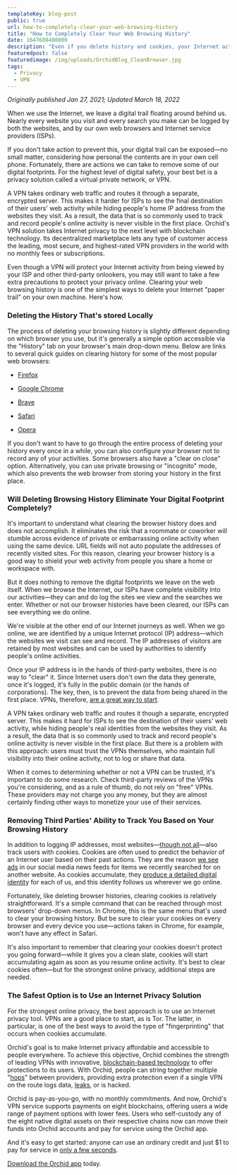 ```yaml
---
templateKey: blog-post
public: true
url: how-to-completely-clear-your-web-browsing-history
title: "How to Completely Clear Your Web Browsing History"
date: 1647608400000
description: "Even if you delete history and cookies, your Internet activity leaves other footprints. Here’s how to remove them."
featuredpost: false
featuredimage: /img/uploads/OrchidBlog_CleanBrowser.jpg
tags:
  - Privacy
  - VPN
---
```

*Originally published Jan 27, 2021; Updated March 18, 2022*

When we use the Internet, we leave a digital trail floating around behind us. Nearly every website you visit and every search you make can be logged by both the websites, and by our own web browsers and Internet service providers (ISPs).

If you don't take action to prevent this, your digital trail can be exposed—no small matter, considering how personal the contents are in your own cell phone. Fortunately, there are actions we can take to remove some of our digital footprints. For the highest level of digital safety, your best bet is a privacy solution called a virtual private network, or VPN. 

A VPN takes ordinary web traffic and routes it through a separate, encrypted server. This makes it harder for ISPs to see the final destination of their users' web activity while hiding people's home IP address from the websites they visit. As a result, the data that is so commonly used to track and record people's online activity is never visible in the first place. Orchid's VPN solution takes Internet privacy to the next level with blockchain technology. Its decentralized marketplace lets any type of customer access the leading, most secure, and highest-rated VPN providers in the world with no monthly fees or subscriptions. 

Even though a VPN will protect your Internet activity from being viewed by your ISP and other third-party onlookers, you may still want to take a few extra precautions to protect your privacy online. Clearing your web browsing history is one of the simplest ways to delete your Internet "paper trail" on your own machine. Here's how.

### Deleting the History That's stored Locally

The process of deleting your browsing history is slightly different depending on which browser you use, but it's generally a simple option accessible via the "History" tab on your browser's main drop-down menu. Below are links to several quick guides on clearing history for some of the most popular web browsers:

-   [Firefox](https://support.mozilla.org/en-US/kb/delete-browsing-search-download-history-firefox) 

-   [Google Chrome](https://support.google.com/chrome/answer/95589?hl=en&co=GENIE.Platform%3DDesktop)

-   [Brave](https://brave.com/learn/how-to-delete-search-history/)

-   [Safari](https://support.apple.com/guide/safari/clear-your-browsing-history-sfri47acf5d6/mac)

-   [Opera](https://www.opera.com/use-cases/clean-browser-and-remove-trackers)

If you don't want to have to go through the entire process of deleting your history every once in a while, you can also configure your browser not to record any of your activities. Some browsers also have a "clear on close" option. Alternatively, you can use private browsing or "incognito" mode, which also prevents the web browser from storing your history in the first place.

### Will Deleting Browsing History Eliminate Your Digital Footprint Completely?

It's important to understand what clearing the browser history does and does not accomplish. It eliminates the risk that a roommate or coworker will stumble across evidence of private or embarrassing online activity when using the same device. URL fields will not auto populate the addresses of recently visited sites. For this reason, clearing your browser history is a good way to shield your web activity from people you share a home or workspace with.

But it does nothing to remove the digital footprints we leave on the web itself. When we browse the Internet, our ISPs have complete visibility into our activities—they can and do log the sites we view and the searches we enter. Whether or not our browser histories have been cleared, our ISPs can see everything we do online.

We're visible at the other end of our Internet journeys as well. When we go online, we are identified by a unique Internet protocol (IP) address—which the websites we visit can see and record. The IP addresses of visitors are retained by most websites and can be used by authorities to identify people's online activities.

Once your IP address is in the hands of third-party websites, there is no way to "clear" it. Since Internet users don't own the data they generate, once it's logged, it's fully in the public domain (or the hands of corporations). The key, then, is to prevent the data from being shared in the first place. VPNs, therefore, [are a great way to start](https://blog.orchid.com/whats-the-best-vpn-for-crypto-users/).

A VPN takes ordinary web traffic and routes it though a separate, encrypted server. This makes it hard for ISPs to see the destination of their users' web activity, while hiding people's real identities from the websites they visit. As a result, the data that is so commonly used to track and record people's online activity is never visible in the first place. But there is a problem with this approach: users must trust the VPNs themselves, who maintain full visibility into their online activity, not to log or share that data. 

When it comes to determining whether or not a VPN can be trusted, it's important to do some research. Check third-party reviews of the VPNs you're considering, and as a rule of thumb, do not rely on "free" VPNs. These providers may not charge you any money, but they are almost certainly finding other ways to monetize your use of their services.

### Removing Third Parties' Ability to Track You Based on Your Browsing History

In addition to logging IP addresses, most websites—[though not all](https://blog.orchid.com/how-we-built-orchidcom-without-cookies-or-other-tracking-tools/)—also track users with cookies. Cookies are often used to predict the behavior of an Internet user based on their past actions. They are the reason [we see ads](https://blog.orchid.com/data-creep/) in our social media news feeds for items we recently searched for on another website. As cookies accumulate, they [produce a detailed digital identit](https://blog.orchid.com/tracking-pixels-explained/)y for each of us, and this identity follows us wherever we go online.

Fortunately, like deleting browser histories, clearing cookies is relatively straightforward. It's a simple command that can be reached through most browsers' drop-down menus. In Chrome, this is the same menu that's used to clear your browsing history. But be sure to clear your cookies on every browser and every device you use—actions taken in Chrome, for example, won't have any effect in Safari.

It's also important to remember that clearing your cookies doesn't protect you going forward—while it gives you a clean slate, cookies will start accumulating again as soon as you resume online activity. It's best to clear cookies often—but for the strongest online privacy, additional steps are needed.

### The Safest Option is to Use an Internet Privacy Solution

For the strongest online privacy, the best approach is to use an Internet privacy tool. VPNs are a good place to start, as is Tor. The latter, in particular, is one of the best ways to avoid the type of "fingerprinting" that occurs when cookies accumulate. 

Orchid's goal is to make Internet privacy affordable and accessible to people everywhere. To achieve this objective, Orchid combines the strength of leading VPNs with innovative, [blockchain-based technology](https://blog.orchid.com/introducing-nanopayments/) to offer protections to its users. With Orchid, people can string together multiple "[hops](https://blog.orchid.com/what-is-a-hop/)" between providers, providing extra protection even if a single VPN on the route logs data, [leaks](https://blog.orchid.com/how-to-make-sure-your-vpn-is-working-properly/), or is hacked. 

Orchid is pay-as-you-go, with no monthly commitments. And now, Orchid's VPN service supports payments on eight blockchains, offering users a wide range of payment options with lower fees. Users who self-custody any of the eight native digital assets on their respective chains now can move their funds into Orchid accounts and pay for service using the Orchid app. 

And it's easy to get started: anyone can use an ordinary credit and just $1 to pay for service in [only a few seconds](https://blog.orchid.com/how-to-start-using-orchids-crypto-vpn-in-seconds/).

[Download the Orchid app](https://www.orchid.com/download) today.